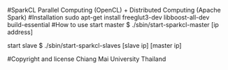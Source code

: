 #SparkCL
Parallel Computing (OpenCL) + Distributed Computing (Apache Spark)
#Installation
sudo apt-get install freeglut3-dev libboost-all-dev build-essential
#How to use
start master $ ./sbin/start-sparkcl-master [ip address]

start slave $  ./sbin/start-sparkcl-slaves [slave ip] [master ip]

#Copyright and license
Chiang Mai University Thailand
